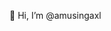 👋 Hi, I’m @amusingaxl

<!---
amusingaxl/amusingaxl is a ✨ special ✨ repository because its `README.md` (this file) appears on your GitHub profile.
You can click the Preview link to take a look at your changes.
--->
